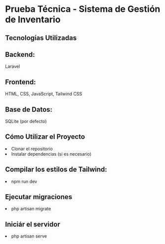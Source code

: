 <h1>Prueba Técnica - Sistema de Gestión de Inventario</h1> 

<h2>Tecnologías Utilizadas</h2>

<h2>Backend:</h2> Laravel
<h2>Frontend:</h2> HTML, CSS, JavaScript, Tailwind CSS
<h2>Base de Datos:</h2> SQLite (por defecto)

<h2>Cómo Utilizar el Proyecto</h2>
<li>Clonar el repositorio</li>
<li>Instalar dependencias (si es necesario)</li>

<h2>Compilar los estilos de Tailwind:</h2>
<li>npm run dev</li>
<h2>Ejecutar migraciones</h2>
<li>php artisan migrate</li>

<h2>Iniciár el servidor</h2>
<li>php artisan serve</li>

